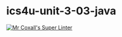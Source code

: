 # ics4u-unit-3-03-java

[![Mr Coxall's Super Linter](https://github.com/Rodas-Nega1/ics4u-unit-3-03-java/workflows/Mr%20Coxall's%20Super%20Linter/badge.svg)](https://github.com/Rodas-Nega1/ics4u-unit-3-03-java/actions/)
